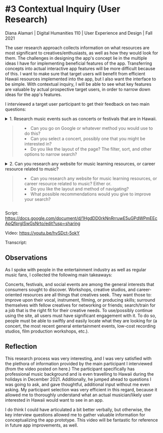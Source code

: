 # #3 Contextual Inquiry (User Research)
Diana Alamari | Digital Humanities 110 | User Experience and Design | Fall 2021


The user research approach collects information on what resources are most significant to creatives/enthusiasts, as well as how they would look for them. The challenges in designing the app's concept lie in the multiple ideas I have for implementing beneficial features of the app. Transferring concepts into actual interactive app features will be more difficult because of this. I want to make sure that target users will benefit from efficient Hawaii resources implemented into the app, but I also want the interface to be simple. With contextual inquiry, I will be able to see what key features are valuable by actual prospective target users, in order to narrow down ideas for the app's features. 


I interviewed a target user participant
 to get their feedback on two main questions: 



<details>
  <summary> 1. Research music events such as concerts or festivals that are in Hawaii.
    
>  - Can you go on Google or whatever method you would use to do this?
>  - Can you select a concert, possibly one that you might be interested in?
>  - Do you like the layout of the page? The filter, sort, and other options to narrow search?
    </details>
    
    
  <details>
  <summary> 2. Can you research any website for music learning resources, or career resource related to music? 
    
>  - Can you research any website for music learning resources, or career resource related to music? Either or.
>  - Do you like the layout and method of navigating?
>  - What possible recommendations would you give to improve your search?
    </details>
  
  
  





Script:
https://docs.google.com/document/d/1HgdDD0rkNnRrruwE5uGPdWPmEEcApQfprglSwGsNrto/edit?usp=sharing

Video:
https://youtu.be/hvSDct-5okY

Transcript:






## Observations 

As I spoke with people in the entertainment industry as well as regular music fans, I collected the following main takeaways:

Concerts, festivals, and social events are among the general interests that consumers sought to discover.
Workshops, creative studios, and career-oriented resources are all things that creatives seek. They want those to: improve upon their vocal, instrument, filming, or producing skills; surround themselves with fellow creatives for networking or friends; search/train for a job that is the right fit for their creative needs.
To use/possibly continue using the site, all users must have significant engagement with it. To do so, people must be able to swiftly and easily locate what they are looking for (a concert, the most recent general entertainment events, low-cost recording studios, film production workshops, etc.).


## Reflection

This research process was very interesting, and I was very satisfied with the plethora of information provided by the main participant I interviewed (from the video posted on here.) The participant specifically has professional music background and is even travelling to Hawaii during the holidays in December 2021. Additionally, he jumped ahead to questions I was going to ask, and gave thoughtful, additional input without me even asking. My participant selection was very efficient in this regard, because it allowed me to thoroughly understand what an actual musician/likely user interested in Hawaii would want to see in an app. 

I do think I could have articulated a bit better verbally, but otherwise, the key interview questions allowed me to gather valuable information for conceptualizing the app prototype. This video will be fantastic for reference in future app improvements, as well. 
